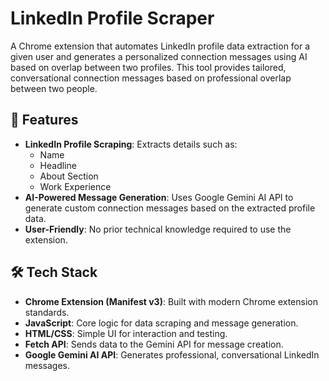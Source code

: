 # **LinkedIn Profile Scraper**
A Chrome extension that automates LinkedIn profile data extraction for a given user and generates a personalized connection messages using AI based on overlap between two profiles. This tool provides tailored, conversational connection messages based on professional overlap between two people. 

## **🚀 Features**
- **LinkedIn Profile Scraping**: Extracts details such as:
  - Name  
  - Headline  
  - About Section  
  - Work Experience  
- **AI-Powered Message Generation**: Uses Google Gemini AI API to generate custom connection messages based on the extracted profile data.  
- **User-Friendly**: No prior technical knowledge required to use the extension.  

## **🛠️ Tech Stack**
- **Chrome Extension (Manifest v3)**: Built with modern Chrome extension standards.  
- **JavaScript**: Core logic for data scraping and message generation.  
- **HTML/CSS**: Simple UI for interaction and testing.  
- **Fetch API**: Sends data to the Gemini API for message creation.  
- **Google Gemini AI API**: Generates professional, conversational LinkedIn messages.  
